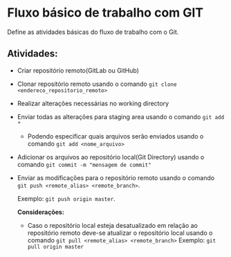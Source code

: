 # Fluxo básico de trabalho com GIT
Define as atividades básicas do fluxo de trabalho com o Git.


## Atividades:
- Criar repositório remoto(GitLab ou GitHub)
- Clonar repositório remoto usando o comando ```git clone <endereco_repositorio_remoto> ```
- Realizar alterações necessárias no working directory
- Enviar todas as alterações para staging area usando o comando ```git add *```
    - Podendo especificar quais arquivos serão enviados usando o comando ```git add <nome_arquivo>```
- Adicionar os arquivos ao repositório local(Git Directory) usando o comando ```git commit -m "mensagem de commit"```

- Enviar as modificações para o repositório remoto usando o comando ```git push <remote_alias> <remote_branch>```.

    Exemplo: ```git push origin master```.

    **Considerações:**
    - Caso o repositório local esteja desatualizado em relação ao repositório remoto deve-se atualizar o repositório local usando o comando ```git pull <remote_alias> <remote_branch>```
            Exemplo: ```git pull origin master```

